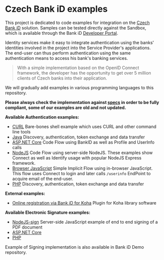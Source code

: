 # Czech Bank iD examples

This project is dedicated to code examples for integration on the [Czech Bank iD](https://www.bankid.cz) solution. Samples can be tested directly against the Sandbox, which is available through the Bank iD [Developer Portal](https://developer.bankid.cz).

Identity services make it easy to integrate authentication using the banks' identities involved in the project into the Service Provider's applications. The end-user can thus perform authentication using the same authentication means to access his bank's banking services.

> With a simple implementation based on the OpenID Connect framework, the developer has the opportunity to get over 5 million clients of Czech banks into their application.

We will gradually add examples in various programming languages to this repository.

**Please always check the implementation against [specs](https://github.com/BankovniIdentita/bankid-api-docs) in order to be fully compliant, some of our examples are old and not updated.**

**Available Authentication examples:**

- [CURL](/curl) Bare-bones shell example which uses CURL and other command line tools
- [Java](/java) Discovery, authentication, token exchange and data transfer
- [ASP.NET Core](/aspnet) Code Flow using BankID as well as Profile and UserInfo calls
- [NodeJS](/nodejs) Code Flow using server-side NodeJS. These examples show Connect as well as Identify usage with popular NodeJS Express framework.
- [Browser JavaScript](/javascript) Simple Implicit Flow using in-browser JavaScript. This flow uses Connect to login and later calls `/userinfo` EndPoint to acquire email of the end-user.
- [PHP](/php) Discovery, authentication, token exchange and data transfer

**External examples:**
- [Online registration via Bank iD for Koha](https://gitlab.com/open-source-knihovna/online-registration-bank-id-for-koha) Plugin for Koha library software

**Available Electronic Signature examples:**

- [NodeJS-sign](/nodejs-sign) Server-side JavaScript example of end to end signing of a PDF document
- [ASP.NET Core](/aspnet-sign)
- [PHP](https://github.com/BankovniIdentita/bankid-php-client)

Example of Signing implementation is also available in Bank iD Demo repository.
